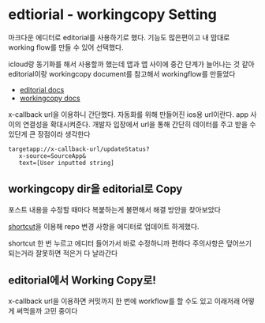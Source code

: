 # edtiorial - workingcopy Setting

마크다운 에디터로 editorial를 사용하기로 했다. 기능도 많은편이고 내 맘대로 working flow를 만들 수 있어 선택했다. 

icloud랑 동기화를 해서 사용할까 했는데 앱과 앱 사이에 중간 단계가 늘어나는 것 같아  editorial이랑 workingcopy document를 참고해서 workingflow를 만들었다

* [editorial docs](http://www.editorial-workflows.com)
* [workingcopy docs](https://workingcopyapp.com/url-schemes.html#writing)

x-callback url을 이용하니 간단했다. 자동화를 위해 만들어진 ios용 url이란다. app 사이의 연결성을 확대시켜준다. 개발자 입장에서 url을 통해 간단히 데이터를 주고 받을 수 있단게 큰 장점이라 생각한다

```shell
targetapp://x-callback-url/updateStatus?
   x-source=SourceApp&
   text=[User inputted string]
```

## workingcopy dir을 editorial로 Copy

포스트 내용을 수정할 때마다 복붙하는게 불편해서 해결 방안을 찾아보았다

[shortcut](https://github.com/somelinguist/EditorialWorkingCopySync)을 이용해 repo 변경 사항을 에디터로 업데이트 하게했다.

shortcut 한 번 누르고 에디터 들어가서 바로 수정하니까 편하다 주의사항은 덮어쓰기 되는거라 잘못하면 적은거 다 날라간다

## editorial에서 Working Copy로!

x-callback url을 이용하면 커밋까지 한 번에 workflow를 할 수도 있고 이래저래 어떻게 써먹을까 고민 중이다

